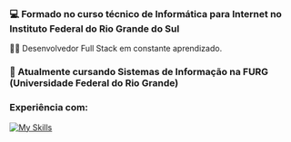 ### 💻 Formado no curso técnico de Informática para Internet no Instituto Federal do Rio Grande do Sul
👨‍💻 Desenvolvedor Full Stack em constante aprendizado.


### 🌱 Atualmente cursando Sistemas de Informação na FURG (Universidade Federal do Rio Grande)

### Experiência com:
[![My Skills](https://skillicons.dev/icons?i=js,php,html,css,postgresql,mysql,photoshop)](https://skillicons.dev)
<!--
**murillodominguez/murillodominguez** is a ✨ _special_ ✨ repository because its `README.md` (this file) appears on your GitHub profile.

Here are some ideas to get you started:

- 🔭 I’m currently working on ...
- 🌱 I’m currently learning ...
- 👯 I’m looking to collaborate on ...
- 🤔 I’m looking for help with ...
- 💬 Ask me about ...
- 📫 How to reach me: ...
- 😄 Pronouns: ...
- ⚡ Fun fact: ...
-->
